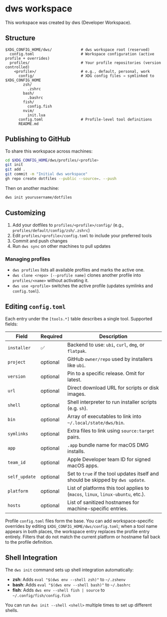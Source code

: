 # dws workspace

This workspace was created by dws (Developer Workspace).

## Structure

```
$XDG_CONFIG_HOME/dws/             # dws workspace root (reserved)
  config.toml                     # Workspace configuration (active profile + overrides)
  profiles/                       # Your profile repositories (version controlled)
    <profile>/                    # e.g., default, personal, work
      config/                     # XDG config files → symlinked to $XDG_CONFIG_HOME
        zsh/
          .zshrc
        bash/
          .bashrc
        fish/
          config.fish
        nvim/
          init.lua
      config.toml                 # Profile-level tool definitions
      README.md
```

## Publishing to GitHub

To share this workspace across machines:

```bash
cd $XDG_CONFIG_HOME/dws/profiles/<profile>
git init
git add .
git commit -m "Initial dws workspace"
gh repo create dotfiles --public --source=. --push
```

Then on another machine:

```bash
dws init yourusername/dotfiles
```

## Customizing

1. Add your dotfiles to `profiles/<profile>/config/` (e.g., `profiles/default/config/zsh/.zshrc`)
2. Edit `profiles/<profile>/config.toml` to include your preferred tools
3. Commit and push changes
4. Run `dws sync` on other machines to pull updates

### Managing profiles

- `dws profiles` lists all available profiles and marks the active one.
- `dws clone <repo> [--profile name]` clones another profile into `profiles/<name>` without activating it.
- `dws use <profile>` switches the active profile (updates symlinks and `config.toml`).

## Editing `config.toml`

Each entry under the `[tools.*]` table describes a single tool. Supported fields:

| Field | Required | Description |
| ----- | -------- | ----------- |
| `installer` | ✅ | Backend to use: `ubi`, `curl`, `dmg`, or `flatpak`. |
| `project` | optional | GitHub `owner/repo` used by installers like `ubi`. |
| `version` | optional | Pin to a specific release. Omit for latest. |
| `url` | optional | Direct download URL for scripts or disk images. |
| `shell` | optional | Shell interpreter to run installer scripts (e.g. `sh`). |
| `bin` | optional | Array of executables to link into `~/.local/state/dws/bin`. |
| `symlinks` | optional | Extra files to link using `source:target` pairs. |
| `app` | optional | `.app` bundle name for macOS DMG installs. |
| `team_id` | optional | Apple Developer team ID for signed macOS apps. |
| `self_update` | optional | Set to `true` if the tool updates itself and should be skipped by `dws update`. |
| `platform` | optional | List of platforms this tool applies to (`macos`, `linux`, `linux-ubuntu`, etc.). |
| `hosts` | optional | List of sanitized hostnames for machine-specific entries. |

Profile `config.toml` files form the base. You can add workspace-specific overrides by editing `$XDG_CONFIG_HOME/dws/config.toml`; when a tool name appears in both places, the workspace entry replaces the profile entry entirely. Filters that do not match the current platform or hostname fall back to the profile definition.

## Shell Integration

The `dws init` command sets up shell integration automatically:

- **zsh**: Adds `eval "$(dws env --shell zsh)"` to `~/.zshenv`
- **bash**: Adds `eval "$(dws env --shell bash)"` to `~/.bashrc`
- **fish**: Adds `dws env --shell fish | source` to `~/.config/fish/config.fish`

You can run `dws init --shell <shell>` multiple times to set up different shells.
